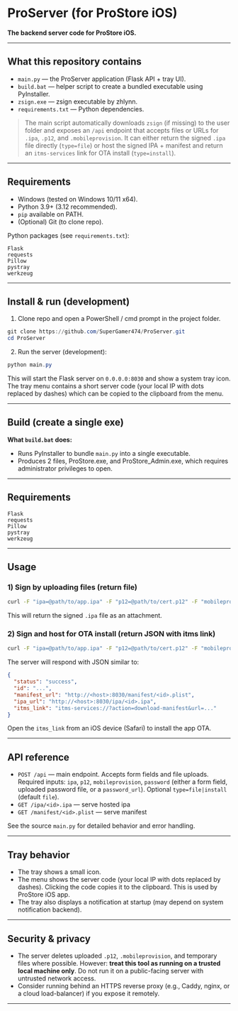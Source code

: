 # ProServer (for ProStore iOS)

**The backend server code for ProStore iOS.**

---

## What this repository contains

* `main.py` — the ProServer application (Flask API + tray UI).
* `build.bat` — helper script to create a bundled executable using PyInstaller.
* `zsign.exe` — zsign executable by zhlynn.
* `requirements.txt` — Python dependencies.

> The main script automatically downloads `zsign` (if missing) to the user folder and exposes an `/api` endpoint that accepts files or URLs for `.ipa`, `.p12`, and `.mobileprovision`. It can either return the signed `.ipa` file directly (`type=file`) or host the signed IPA + manifest and return an `itms-services` link for OTA install (`type=install`).

---

## Requirements

* Windows (tested on Windows 10/11 x64).
* Python 3.9+ (3.12 recommended).
* `pip` available on PATH.
* (Optional) Git (to clone repo).

Python packages (see `requirements.txt`):

```
Flask
requests
Pillow
pystray
werkzeug
```

---

## Install & run (development)

1. Clone repo and open a PowerShell / cmd prompt in the project folder.

```powershell
git clone https://github.com/SuperGamer474/ProServer.git
cd ProServer
```

2. Run the server (development):

```powershell
python main.py
```

This will start the Flask server on `0.0.0.0:8030` and show a system tray icon. The tray menu contains a short server code (your local IP with dots replaced by dashes) which can be copied to the clipboard from the menu.

---

## Build (create a single exe)

**What `build.bat` does:**

* Runs PyInstaller to bundle `main.py` into a single executable.
* Produces 2 files, ProStore.exe, and ProStore_Admin.exe, which requires administrator privileges to open.

---

## Requirements

```
Flask
requests
Pillow
pystray
werkzeug
```

---

## Usage

### 1) Sign by uploading files (return file)

```bash
curl -F "ipa=@path/to/app.ipa" -F "p12=@path/to/cert.p12" -F "mobileprovision=@path/to/profile.mobileprovision" -F "password=PASSWORD" http://<host>:8030/api
```

This will return the signed `.ipa` file as an attachment.

### 2) Sign and host for OTA install (return JSON with itms link)

```bash
curl -F "ipa=@path/to/app.ipa" -F "p12=@path/to/cert.p12" -F "mobileprovision=@path/to/profile.mobileprovision" -F "password=PASSWORD" -F "type=install" http://<host>:8030/api
```

The server will respond with JSON similar to:

```json
{
  "status": "success",
  "id": "...",
  "manifest_url": "http://<host>:8030/manifest/<id>.plist",
  "ipa_url": "http://<host>:8030/ipa/<id>.ipa",
  "itms_link": "itms-services://?action=download-manifest&url=..."
}
```

Open the `itms_link` from an iOS device (Safari) to install the app OTA.

---

## API reference

* `POST /api` — main endpoint. Accepts form fields and file uploads. Required inputs: `ipa`, `p12`, `mobileprovision`, `password` (either a form field, uploaded password file, or a `password_url`). Optional `type=file|install` (default `file`).
* `GET /ipa/<id>.ipa` — serve hosted ipa
* `GET /manifest/<id>.plist` — serve manifest

See the source `main.py` for detailed behavior and error handling.

---

## Tray behavior

* The tray shows a small icon.
* The menu shows the server code (your local IP with dots replaced by dashes). Clicking the code copies it to the clipboard. This is used by ProStore iOS app.
* The tray also displays a notification at startup (may depend on system notification backend).

---

## Security & privacy

* The server deletes uploaded `.p12`, `.mobileprovision`, and temporary files where possible. However: **treat this tool as running on a trusted local machine only**. Do not run it on a public-facing server with untrusted network access.
* Consider running behind an HTTPS reverse proxy (e.g., Caddy, nginx, or a cloud load-balancer) if you expose it remotely.

---
